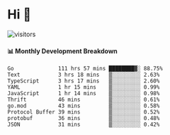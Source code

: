 # Hi 👋
 
![visitors](https://visitor-badge.glitch.me/badge?page_id=sorcererxw.sorcererx)

#### 📊 Monthly Development Breakdown

<!--START_SECTION:waka-->
```text
Go              111 hrs 57 mins ████████▓░ 88.75%
Text            3 hrs 18 mins   ▒░░░░░░░░░ 2.63%
TypeScript      3 hrs 17 mins   ▒░░░░░░░░░ 2.60%
YAML            1 hr 15 mins    ▒░░░░░░░░░ 0.99%
JavaScript      1 hr 14 mins    ▒░░░░░░░░░ 0.98%
Thrift          46 mins         ▒░░░░░░░░░ 0.61%
go.mod          43 mins         ▒░░░░░░░░░ 0.58%
Protocol Buffer 39 mins         ▒░░░░░░░░░ 0.52%
protobuf        36 mins         ▒░░░░░░░░░ 0.48%
JSON            31 mins         ▒░░░░░░░░░ 0.42%
```
<!--END_SECTION:waka-->
